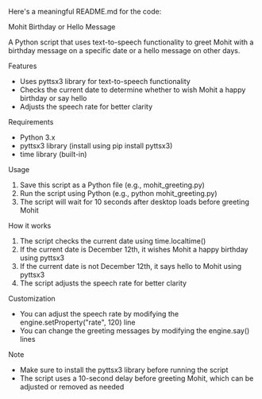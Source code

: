 Here's a meaningful README.md for the code:

Mohit Birthday or Hello Message

A Python script that uses text-to-speech functionality to greet Mohit with a birthday message on a specific date or a hello message on other days.

Features

- Uses pyttsx3 library for text-to-speech functionality
- Checks the current date to determine whether to wish Mohit a happy birthday or say hello
- Adjusts the speech rate for better clarity

Requirements

- Python 3.x
- pyttsx3 library (install using pip install pyttsx3)
- time library (built-in)

Usage

1. Save this script as a Python file (e.g., mohit_greeting.py)
2. Run the script using Python (e.g., python mohit_greeting.py)
3. The script will wait for 10 seconds after desktop loads before greeting Mohit

How it works

1. The script checks the current date using time.localtime()
2. If the current date is December 12th, it wishes Mohit a happy birthday using pyttsx3
3. If the current date is not December 12th, it says hello to Mohit using pyttsx3
4. The script adjusts the speech rate for better clarity

Customization

- You can adjust the speech rate by modifying the engine.setProperty("rate", 120) line
- You can change the greeting messages by modifying the engine.say() lines

Note

- Make sure to install the pyttsx3 library before running the script
- The script uses a 10-second delay before greeting Mohit, which can be adjusted or removed as needed
